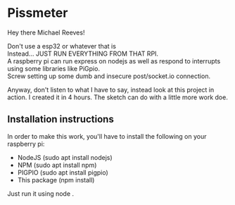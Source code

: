 # Pissmeter
Hey there Michael Reeves!

Don't use a esp32 or whatever that is\
Instead... JUST RUN EVERYTHING FROM THAT RPI.\
A raspberry pi can run express on nodejs as well as respond to
interrupts using some libraries like PiGpio.\
Screw setting up some dumb and insecure post/socket.io connection.

Anyway, don't listen to what I have to say, instead look at this project in action. I created it in 4 hours. The sketch can do with a little more work doe.

## Installation instructions
In order to make this work, you'll have to install the following on your raspberry pi:
- NodeJS (sudo apt install nodejs)
- NPM (sudo apt install npm)
- PIGPIO (sudo apt install pigpio)
- This package (npm install)

Just run it using node .
